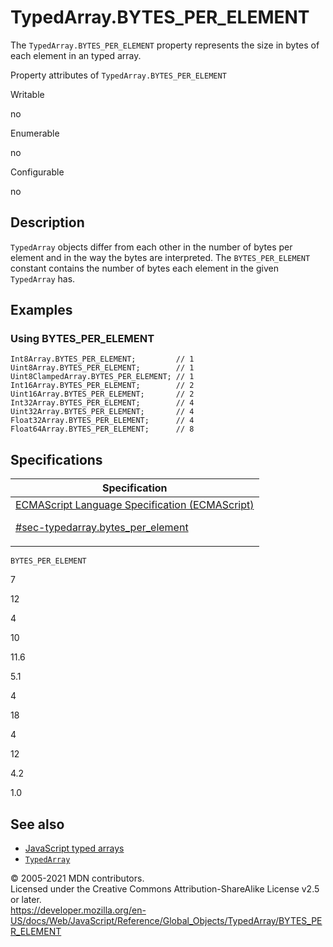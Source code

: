 # TypedArray.BYTES_PER_ELEMENT

The `TypedArray.BYTES_PER_ELEMENT` property represents the size in bytes of each element in an typed array.

Property attributes of `TypedArray.BYTES_PER_ELEMENT`

Writable

no

Enumerable

no

Configurable

no

## Description

`TypedArray` objects differ from each other in the number of bytes per element and in the way the bytes are interpreted. The `BYTES_PER_ELEMENT` constant contains the number of bytes each element in the given `TypedArray` has.

## Examples

### Using BYTES_PER_ELEMENT

    Int8Array.BYTES_PER_ELEMENT;         // 1
    Uint8Array.BYTES_PER_ELEMENT;        // 1
    Uint8ClampedArray.BYTES_PER_ELEMENT; // 1
    Int16Array.BYTES_PER_ELEMENT;        // 2
    Uint16Array.BYTES_PER_ELEMENT;       // 2
    Int32Array.BYTES_PER_ELEMENT;        // 4
    Uint32Array.BYTES_PER_ELEMENT;       // 4
    Float32Array.BYTES_PER_ELEMENT;      // 4
    Float64Array.BYTES_PER_ELEMENT;      // 8

## Specifications

<table><thead><tr class="header"><th>Specification</th></tr></thead><tbody><tr class="odd"><td><a href="https://tc39.es/ecma262/#sec-typedarray.bytes_per_element">ECMAScript Language Specification (ECMAScript) 
<br/>

<span class="small">#sec-typedarray.bytes_per_element</span></a></td></tr></tbody></table>

`BYTES_PER_ELEMENT`

7

12

4

10

11.6

5.1

4

18

4

12

4.2

1.0

## See also

-   [JavaScript typed arrays](https://developer.mozilla.org/en-US/docs/Web/JavaScript/Typed_arrays)
-   [`TypedArray`](../typedarray)

© 2005-2021 MDN contributors.  
Licensed under the Creative Commons Attribution-ShareAlike License v2.5 or later.  
<a href="https://developer.mozilla.org/en-US/docs/Web/JavaScript/Reference/Global_Objects/TypedArray/BYTES_PER_ELEMENT" class="_attribution-link">https://developer.mozilla.org/en-US/docs/Web/JavaScript/Reference/Global_Objects/TypedArray/BYTES_PER_ELEMENT</a>
